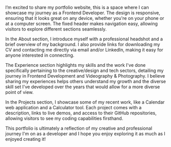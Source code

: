 I’m excited to share my portfolio website, this is a space where I can showcase my journey as a Frontend Developer. The design is responsive, ensuring that it looks great on any device, whether you're on your phone or at a computer screen. The fixed header makes navigation easy, allowing visitors to explore different sections seamlessly.

In the About section, I introduce myself with a professional headshot and a brief overview of my background. I also provide links for downloading my CV and contacting me directly via email and/or LinkedIn, making it easy for anyone interested in connecting.

The Experience section highlights my skills and the work I've done specifically pertaining to the creative/design and tech sectors, detailing my journey in Frontend Development and Videography & Photography. I believe sharing my experiences helps others understand my growth and the diverse skill set I've developed over the years that would allow for a more diverse point of view.

In the Projects section, I showcase some of my recent work, like a Calendar web application and a Calculator tool. Each project comes with a description, links to live demos, and access to their GitHub repositories, allowing visitors to see my coding capabilities firsthand.

This portfolio is ultimately a reflection of my creative and professional journey I'm on as a developer and I hope you enjoy exploring it as much as I enjoyed creating it!

